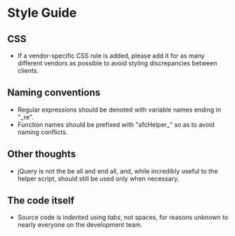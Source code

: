 Style Guide
========

## CSS
* If a vendor-specific CSS rule is added, please add it for as many different vendors as possible to avoid styling discrepancies between clients.

## Naming conventions
* Regular expressions should be denoted with variable names ending in "_re".
* Function names should be prefixed with "afcHelper_" so as to avoid naming conflicts.

## Other thoughts
* jQuery is not the be all and end all, and, while incredibly useful to the helper script, should still be used only when necessary.

## The code itself
* Source code is indented using *tabs*, not spaces, for reasons unknown to nearly everyone on the development team.